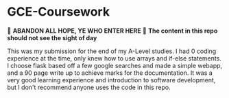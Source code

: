 # GCE-Coursework

🛑 **ABANDON ALL HOPE, YE WHO ENTER HERE** 🛑
**The content in this repo should not see the sight of day**


This was my submission for the end of my A-Level studies. I had 0 coding experience at the time, only knew how to use arrays and if-else statements. I choose flask based off a few google searches and made a simple webapp, and a 90 page write up to achieve marks for the documentation. It was a very good learning experience and introduction to software development, but I don't recommend anyone uses the code in this repo. 
